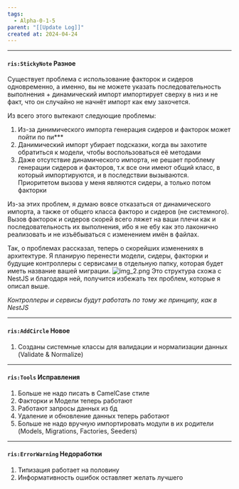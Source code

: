 ```yaml
---
tags:
  - Alpha-0-1-5
parent: "[[Update Log]]"
created at: 2024-04-24
---
```

---

#### `ris:StickyNote` Разное

Существует проблема с использование факторок и сидеров одновременно, а именно, вы не можете указать последовательность выполнения + динамический импорт импортирует сверху в низ и не факт, что он случайно не начнёт импорт как ему захочется.

Из всего этого вытекают следующие проблемы:
1. Из-за динимического импорта генерация сидеров и факторок может пойти по пи***
2. Данимический импорт убирает подсказки, когда вы захотите обратиться к модели, чтобы воспользоваться её методами
3. Даже отсутствие динамического импорта, не решает проблему генерации сидеров и факторов, т.к все они имеют общий класс, в который импортируются, и в последствии вызываются. Приоритетом вызова у меня являются сидеры, а только потом факторки

Из-за этих проблем, я думаю вовсе отказаться от динамического импорта, а также от общего класса факторо и сидеров (не системного).
Вызов факторок и сидеров скорей всего ляжет на ваши плечи как и последовательность их выполнения, ибо я не ебу как это лаконично реализовать и не изъёбываться с изменением имён в файлах.

Так, о проблемах рассказал, теперь о скорейших изменениях в архитектуре.
Я планирую перенести модели, сидеры, факторки и будущие контроллеры с сервисами в отдельную папку, которая будет иметь название вашей миграции.
![img_2.png](img_2.png)
Это структура схожа с NestJS и благодаря ней, получится избежать тех проблем, которые я описал выше.

*Контроллеры и сервисы будут работать по тому же принципу, как в NestJS*

---

#### `ris:AddCircle` Новое
1. Созданы системные классы для валидации и нормализации данных (Validate & Normalize)

---

#### `ris:Tools` Исправления
1. Больше не надо писать в CamelCase стиле
2. Факторки и Модели теперь работают
3. Работают запросы данных из бд
4. Удаление и обновление данных теперь работают
5. Больше не надо вручную импортировать модули в их родители (Models, Migrations, Factories, Seeders)

---

#### `ris:ErrorWarning` Недоработки
1. Типизация работает на половину
2. Информативность ошибок оставляет желать лучшего